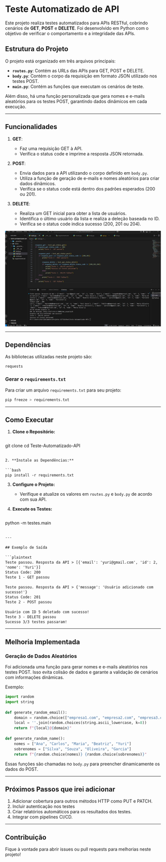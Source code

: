 # Teste Automatizado de API

Este projeto realiza testes automatizados para APIs RESTful, cobrindo cenários de **GET**, **POST** e **DELETE**. Foi desenvolvido em Python com o objetivo de verificar o comportamento e a integridade das APIs.

## Estrutura do Projeto

O projeto está organizado em três arquivos principais:

- **`routes.py`**: Contém as URLs das APIs para GET, POST e DELETE.
- **`body.py`**: Contém o corpo da requisição em formato JSON utilizado nos testes POST.
- **`main.py`**: Contém as funções que executam os cenários de teste.

Além disso, há uma função personalizada que gera nomes e e-mails aleatórios para os testes POST, garantindo dados dinâmicos em cada execução.

---

## Funcionalidades

1. **GET**:
   - Faz uma requisição GET à API.
   - Verifica o status code e imprime a resposta JSON retornada.

2. **POST**:
   - Envia dados para a API utilizando o corpo definido em `body.py`.
   - Utiliza a função de geração de e-mails e nomes aleatórios para criar dados dinâmicos.
   - Verifica se o status code está dentro dos padrões esperados (200 ou 201).

3. **DELETE**:
   - Realiza um GET inicial para obter a lista de usuários.
   - Identifica o último usuário da lista e realiza a deleção baseada no ID.
   - Verifica se o status code indica sucesso (200, 201 ou 204).

![Texto alternativo](https://github.com/YuriG95/Testes_Automatizados_API/blob/main/testes%20automatizado%20python.jpg)

---

## Dependências

As bibliotecas utilizadas neste projeto são:

```bash
requests
```

### Gerar o `requirements.txt`

Para criar um arquivo `requirements.txt` para seu projeto:

```bash
pip freeze > requirements.txt
```

---

## Como Executar

1. **Clone o Repositório:**

   ```bash
git clone <url-do-repositorio>
cd Teste-Automatizado-API
   ```

2. **Instale as Dependências:**

   ```bash
pip install -r requirements.txt
   ```

3. **Configure o Projeto:**
   - Verifique e atualize os valores em `routes.py` e `body.py` de acordo com sua API.

4. **Execute os Testes:**

   ```bash
python -m testes.main
   ```

---

## Exemplo de Saída

```plaintext
Teste passou. Resposta da API > [{'email': 'yuri@gmail.com', 'id': 2, 'nome': 'Yuri'}]
Status Code: 200
Teste 1 - GET passou

Teste passou. Resposta da API > {'message': 'Usuário adicionado com sucesso!'}
Status Code: 201
Teste 2 - POST passou

Usuário com ID 5 deletado com sucesso!
Teste 3 - DELETE passou
Sucesso 3/3 testes passaram!
```

---

## Melhoria Implementada

### Geração de Dados Aleatórios
Foi adicionada uma função para gerar nomes e e-mails aleatórios nos testes POST. Isso evita colisão de dados e garante a validação de cenários com informações dinâmicas.

Exemplo:

```python
import random
import string

def generate_random_email():
    domain = random.choice(["empresa1.com", "empresa2.com", "empresa3.com"])
    local = ''.join(random.choices(string.ascii_lowercase, k=8))
    return f"{local}@{domain}"

def generate_random_name():
    nomes = ["Ana", "Carlos", "Maria", "Beatriz", "Yuri"]
    sobrenomes = ["Silva", "Souza", "Oliveira", "Garcia"]
    return f"{random.choice(nomes)} {random.choice(sobrenomes)}"
```

Essas funções são chamadas no `body.py` para preencher dinamicamente os dados do POST.

---

## Próximos Passos que irei adicionar

1. Adicionar cobertura para outros métodos HTTP como PUT e PATCH.
2. Incluir autenticação nos testes
3. Criar relatórios automáticos para os resultados dos testes.
4. Integrar com pipelines CI/CD.

---

## Contribuição

Fique à vontade para abrir issues ou pull requests para melhorias neste projeto!

